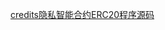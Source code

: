 [credits隐私智能合约ERC20程序源码](https://github.com/AleoHQ/snarkVM/blob/testnet3/vm/compiler/src/program/mod.rs#/L105)